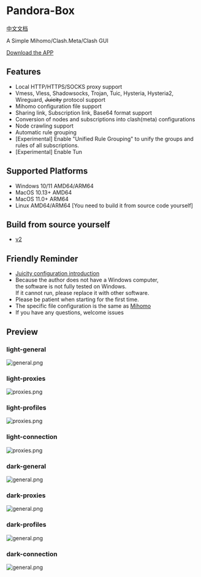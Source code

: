 # Pandora-Box
[中文文档](https://github.com/snakem982/Pandora-Box/blob/main/README-CN.md)

A Simple Mihomo/Clash.Meta/Clash GUI

[Download the APP](https://github.com/snakem982/Pandora-Box/releases)


## Features

- Local HTTP/HTTPS/SOCKS proxy support
- Vmess, Vless, Shadowsocks, Trojan, Tuic, Hysteria, Hysteria2, Wireguard, ~~Juicity~~ protocol support
- Mihomo configuration file support
- Sharing link, Subscription link, Base64 format support
- Conversion of nodes and subscriptions into clash(meta) configurations
- Node crawling support
- Automatic rule grouping
- [Experimental] Enable "Unified Rule Grouping" to unify the groups and rules of all subscriptions.
- [Experimental] Enable Tun

##  Supported Platforms
- Windows 10/11 AMD64/ARM64
- MacOS 10.13+ AMD64
- MacOS 11.0+ ARM64
- Linux AMD64/ARM64 [You need to build it from source code yourself]

## Build from source yourself
- [v2](https://github.com/snakem982/Pandora-Box/tree/v2)

## Friendly Reminder
- [Juicity configuration introduction](https://github.com/snakem982/Pandora-Box/blob/main/Juicity.md)
- Because the author does not have a Windows computer, <br>the software is not fully tested on Windows. <br>If it cannot run, please replace it with other software.
- Please be patient when starting for the first time.
- The specific file configuration is the same as [Mihomo](https://wiki.metacubex.one/config/)
- If you have any questions, welcome issues

## Preview
### light-general
![general.png](img%2F1.png)
### light-proxies
![proxies.png](img%2F2.png)
### light-profiles
![proxies.png](img%2F3.png)
### light-connection
![proxies.png](img%2F4.png)
### dark-general
![general.png](img%2Fdark1.png)
### dark-proxies
![general.png](img%2Fdark2.png)
### dark-profiles
![general.png](img%2Fdark3.png)
### dark-connection
![general.png](img%2Fdark4.png)
